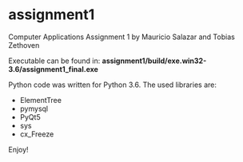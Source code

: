 # assignment1
Computer Applications Assignment 1 by Mauricio Salazar and Tobias Zethoven

Executable can be found in:
  <b>assignment1/build/exe.win32-3.6/assignment1_final.exe</b>

Python code was written for Python 3.6.
The used libraries are:
  - ElementTree
  - pymysql
  - PyQt5
  - sys
  - cx_Freeze

Enjoy!
